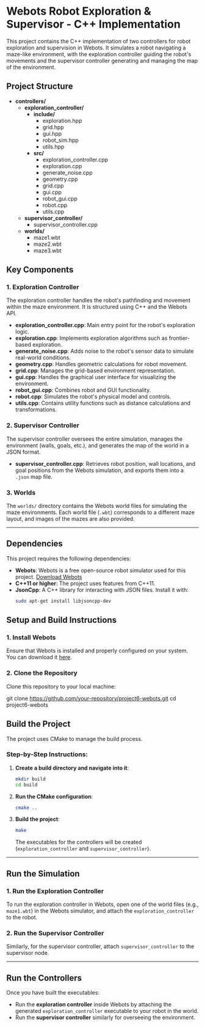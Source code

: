 # Webots Robot Exploration & Supervisor - C++ Implementation

This project contains the C++ implementation of two controllers for robot exploration and supervision in Webots. It simulates a robot navigating a maze-like environment, with the exploration controller guiding the robot's movements and the supervisor controller generating and managing the map of the environment.

## Project Structure

- **controllers/**
  - **exploration_controller/**
    - **include/**
      - exploration.hpp
      - grid.hpp
      - gui.hpp
      - robot_sim.hpp
      - utils.hpp
    - **src/**
      - exploration_controller.cpp
      - exploration.cpp
      - generate_noise.cpp
      - geometry.cpp
      - grid.cpp
      - gui.cpp
      - robot_gui.cpp
      - robot.cpp
      - utils.cpp
  - **supervisor_controller/**
    - supervisor_controller.cpp
  - **worlds/**
    - maze1.wbt
    - maze2.wbt
    - maze3.wbt


## Key Components

### 1. **Exploration Controller**
The exploration controller handles the robot's pathfinding and movement within the maze environment. It is structured using C++ and the Webots API.

- **exploration_controller.cpp**: Main entry point for the robot's exploration logic.
- **exploration.cpp**: Implements exploration algorithms such as frontier-based exploration.
- **generate_noise.cpp**: Adds noise to the robot's sensor data to simulate real-world conditions.
- **geometry.cpp**: Handles geometric calculations for robot movement.
- **grid.cpp**: Manages the grid-based environment representation.
- **gui.cpp**: Handles the graphical user interface for visualizing the environment.
- **robot_gui.cpp**: Combines robot and GUI functionality.
- **robot.cpp**: Simulates the robot's physical model and controls.
- **utils.cpp**: Contains utility functions such as distance calculations and transformations.

### 2. **Supervisor Controller**
The supervisor controller oversees the entire simulation, manages the environment (walls, goals, etc.), and generates the map of the world in a JSON format.

- **supervisor_controller.cpp**: Retrieves robot position, wall locations, and goal positions from the Webots simulation, and exports them into a `.json` map file.

### 3. **Worlds**
The `worlds/` directory contains the Webots world files for simulating the maze environments. Each world file (`.wbt`) corresponds to a different maze layout, and images of the mazes are also provided.

---

## Dependencies

This project requires the following dependencies:

- **Webots**: Webots is a free open-source robot simulator used for this project. [Download Webots](https://cyberbotics.com/)
- **C++11 or higher**: The project uses features from C++11.
- **JsonCpp**: A C++ library for interacting with JSON files. Install it with:
  ```bash
  sudo apt-get install libjsoncpp-dev

## Setup and Build Instructions

### 1. Install Webots
Ensure that Webots is installed and properly configured on your system. You can download it [here](https://cyberbotics.com/).

### 2. Clone the Repository
Clone this repository to your local machine:

git clone https://github.com/your-repository/project6-webots.git
cd project6-webots

## Build the Project

The project uses CMake to manage the build process.

### Step-by-Step Instructions:

1. **Create a build directory and navigate into it**:

    ```bash
    mkdir build
    cd build
    ```

2. **Run the CMake configuration**:

    ```bash
    cmake ..
    ```

3. **Build the project**:

    ```bash
    make
    ```

    The executables for the controllers will be created (`exploration_controller` and `supervisor_controller`).

---

## Run the Simulation

### 1. **Run the Exploration Controller**
To run the exploration controller in Webots, open one of the world files (e.g., `maze1.wbt`) in the Webots simulator, and attach the `exploration_controller` to the robot.

### 2. **Run the Supervisor Controller**
Similarly, for the supervisor controller, attach `supervisor_controller` to the supervisor node.

---

## Run the Controllers

Once you have built the executables:

- Run the **exploration controller** inside Webots by attaching the generated `exploration_controller` executable to your robot in the world.
- Run the **supervisor controller** similarly for overseeing the environment.
